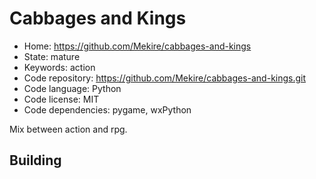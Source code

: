 # Cabbages and Kings

- Home: https://github.com/Mekire/cabbages-and-kings
- State: mature
- Keywords: action
- Code repository: https://github.com/Mekire/cabbages-and-kings.git
- Code language: Python
- Code license: MIT
- Code dependencies: pygame, wxPython

Mix between action and rpg.

## Building
